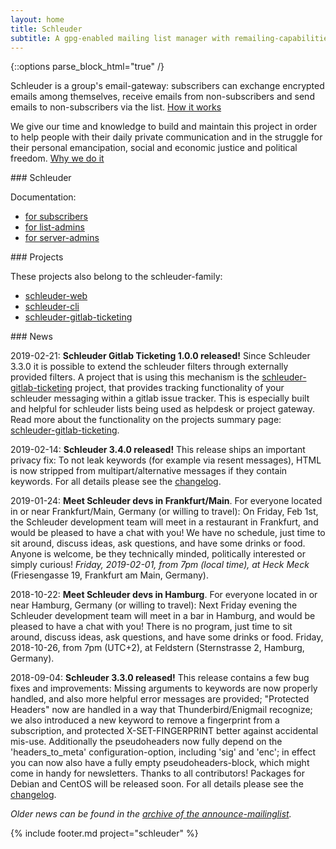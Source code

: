 ```yaml
---
layout: home
title: Schleuder
subtitle: A gpg-enabled mailing list manager with remailing-capabilities.
---
```


{::options parse_block_html="true" /}

Schleuder is a group's email-gateway: subscribers can exchange encrypted emails among themselves, receive emails from non-subscribers and send emails to non-subscribers via the list. [How it works](schleuder/docs/concept.html)

We give our time and knowledge to build and maintain this project in order to help people with their daily private communication and in the struggle for their personal emancipation, social and economic justice and political freedom. [Why we do it](MISSION_STATEMENT.html)

<div class='row'>
<div class='block smallblock'>
### Schleuder

Documentation:

* [for subscribers](schleuder/docs/subscribers.html)
* [for list-admins](schleuder/docs/list-admins.html)
* [for server-admins](schleuder/docs/server-admins.html)
</div>

<div class='block smallblock'>
### Projects

These projects also belong to the schleuder-family:

* [schleuder-web](schleuder-web)
* [schleuder-cli](schleuder-cli)
* [schleuder-gitlab-ticketing](schleuder-gitlab-ticketing)
</div>
</div>


<div class='block' id='news'>
### News

<span class='date'>2019-02-21</span>: **Schleuder Gitlab Ticketing 1.0.0 released!** Since Schleuder 3.3.0 it is possible to extend the schleuder filters through externally provided filters. A project that is using this mechanism is the [schleuder-gitlab-ticketing](schleuder-gitlab-ticketing) project, that provides tracking functionality of your schleuder messaging within a gitlab issue tracker. This is especially built and helpful for schleuder lists being used as helpdesk or project gateway. Read more about the functionality on the projects summary page: [schleuder-gitlab-ticketing](schleuder-gitlab-ticketing).

<span class='date'>2019-02-14</span>: **Schleuder 3.4.0 released!** This release ships an important privacy fix: To not leak keywords (for example via resent messages), HTML is now stripped from multipart/alternative messages if they contain keywords. For all details please see the [changelog](https://0xacab.org/schleuder/schleuder/blob/master/CHANGELOG.md#340-2019-02-14).

<span class='date'>2019-01-24</span>: **Meet Schleuder devs in Frankfurt/Main**. For everyone located in or near Frankfurt/Main, Germany (or willing to travel): On Friday, Feb 1st, the Schleuder development team will meet in a restaurant in Frankfurt, and would be pleased to have a chat with you! We have no schedule, just time to sit around, discuss ideas, ask questions, and have some drinks or food. Anyone is welcome, be they technically minded, politically interested or simply curious! *Friday, 2019-02-01, from 7pm (local time), at Heck Meck* (Friesengasse 19, Frankfurt am Main, Germany).

<span class='date'>2018-10-22</span>: **Meet Schleuder devs in Hamburg**. For everyone located in or near Hamburg, Germany (or willing to travel): Next Friday evening the Schleuder development team will meet in a bar in Hamburg, and would be pleased to have a chat with you! There is no program, just time to sit around, discuss ideas, ask questions, and have some drinks or food. Friday, 2018-10-26, from 7pm (UTC+2), at Feldstern (Sternstrasse 2, Hamburg, Germany).

<span class='date'>2018-09-04</span>: **Schleuder 3.3.0 released!** This release contains a few bug fixes and improvements: Missing arguments to keywords are now properly handled, and also more helpful error messages are provided; "Protected Headers" now are handled in a way that Thunderbird/Enigmail recognize; we also introduced a new keyword to remove a fingerprint from a subscription, and protected X-SET-FINGERPRINT better against accidental mis-use. Additionally the pseudoheaders now fully depend on the 'headers_to_meta' configuration-option, including 'sig' and 'enc'; in effect you can now also have a fully empty pseudoheaders-block, which might come in handy for newsletters. Thanks to all contributors! Packages for Debian and CentOS will be released soon. For all details please see the [changelog](https://0xacab.org/schleuder/schleuder/blob/master/CHANGELOG.md#330-2018-09-04).


*Older news can be found in the [archive of the announce-mailinglist](https://lists.nadir.org/pipermail/schleuder-announce).*
</div>

{% include footer.md project="schleuder" %}
